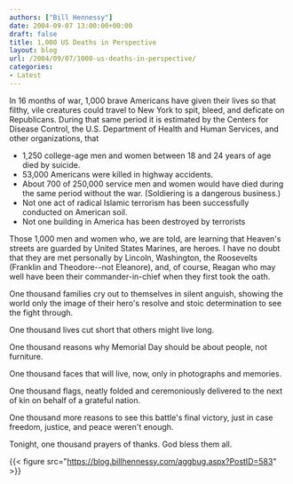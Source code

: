 ```yaml
---
authors: ["Bill Hennessy"]
date: 2004-09-07 13:00:00+00:00
draft: false
title: 1,000 US Deaths in Perspective
layout: blog
url: /2004/09/07/1000-us-deaths-in-perspective/
categories:
- Latest
---
```


In 16 months of war, 1,000 brave Americans have given their lives so that filthy, vile creatures could travel to New York to spit, bleed, and deficate on Republicans. During that same period it is estimated by the Centers for Disease Control, the U.S. Department of Health and Human Services, and other organizations, that  






  * 1,250 college-age men and women between 18 and 24 years of age died by suicide.
  * 53,000 Americans were killed in highway accidents.
  * About 700 of 250,000 service men and women would have died during the same period without the war. (Soldiering is a dangerous business.)
  * Not one act of radical Islamic terrorism has been successfully conducted on American soil.
  * Not one building in America has been destroyed by terrorists


Those 1,000 men and women who, we are told, are learning that Heaven's streets are guarded by United States Marines, are heroes. I have no doubt that they are met personally by Lincoln, Washington, the Roosevelts (Franklin and Theodore--not Eleanore), and, of course, Reagan who may well have been their commander-in-chief when they first took the oath. 




One thousand families cry out to themselves in silent anguish, showing the world only the image of their hero's resolve and stoic determination to see the fight through.




One thousand lives cut short that others might live long.




One thousand reasons why Memorial Day should be about people, not furniture.




One thousand faces that will live, now, only in photographs and memories.




One thousand flags, neatly folded and ceremoniously delivered to the next of kin on behalf of a grateful nation.




One thousand more reasons to see this battle's final victory, just in case freedom, justice, and peace weren't enough. 




Tonight, one thousand prayers of thanks. God bless them all. 

{{< figure src="https://blog.billhennessy.com/aggbug.aspx?PostID=583" >}}

